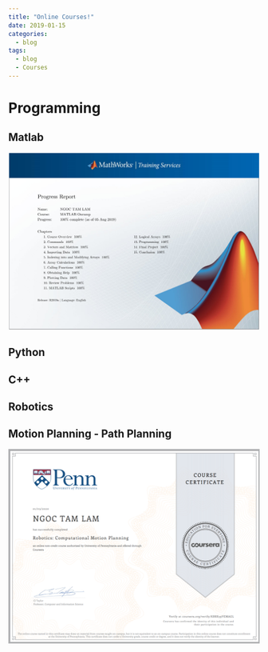 ```yaml
---
title: "Online Courses!"
date: 2019-01-15
categories:
  - blog
tags:
  - blog
  - Courses
---
```

# Programming
## Matlab

![alt text](/assets/images/MatlabOnramp.jpg)

## Python

## C++

## Robotics
## Motion Planning - Path Planning

![alt text](/assets/images/MotionPlanning.png)

